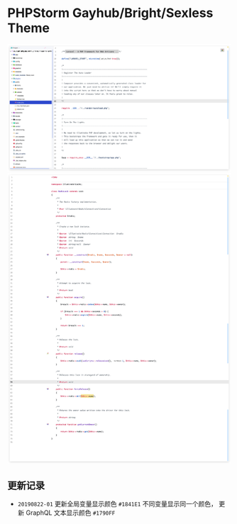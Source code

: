 # PHPStorm Gayhub/Bright/Sexless Theme

<img  src="./screenshot.jpg" alt="screenshot"/>


<img  src="./screenshot2.jpg" alt="screenshot"/>

## 更新记录
- `20190822-01` 更新全局变量显示颜色 `#1841E1` 不同变量显示同一个颜色， 更新 GraphQL 文本显示颜色 `#1790FF`

